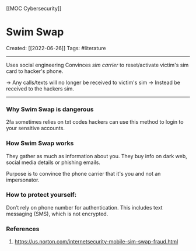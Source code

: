 [[MOC Cybersecurity]]

# Swim Swap
Created:  [[2022-06-26]]
Tags: #literature  

---
Uses social engineering 
Convinces *sim carrier* to reset/activate victim's sim card to hacker's phone.

-> Any calls/texts will no longer be received to victim's sim 
-> Instead be received to the hackers sim. 

---

### Why Swim Swap is dangerous
2fa sometimes relies on txt codes 
hackers can use this method to login to your sensitive accounts.



### How Swim Swap works
They gather as much as information about you.
They buy info on dark web, social media details or phishing emails.

Purpose is to 
convince the phone carrier that it's you and not an impersonator. 



### How to protect yourself:
Don’t rely on phone number for authentication. 
This includes text messaging (SMS), which is not encrypted.













### References
1. https://us.norton.com/internetsecurity-mobile-sim-swap-fraud.html